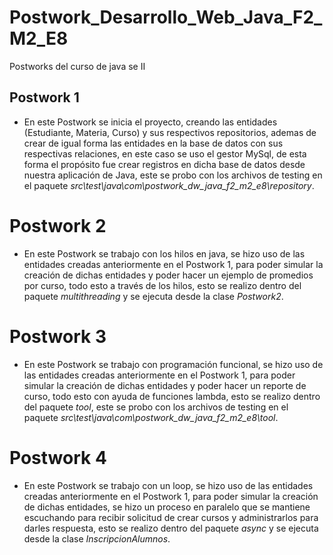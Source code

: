 # Postwork_Desarrollo_Web_Java_F2_M2_E8

Postworks del curso de java se II

## Postwork 1

* En este Postwork se inicia el proyecto, creando las entidades (Estudiante, Materia, Curso) y sus respectivos repositorios, ademas de crear de igual forma las entidades en la base de datos con sus respectivas relaciones, en este caso se uso el gestor MySql, de esta forma el propósito fue crear registros en dicha base de datos desde nuestra aplicación de Java, este se probo con los archivos de testing en el paquete *src\test\java\com\postwork_dw_java_f2_m2_e8\repository*.


# Postwork 2

* En este Postwork se trabajo con los hilos en java, se hizo uso de las entidades creadas anteriormente en el Postwork 1, para poder simular la creación de dichas entidades y poder hacer un ejemplo de promedios por curso, todo esto a través de los hilos, esto se realizo dentro del paquete *multithreading* y se ejecuta desde la clase *Postwork2*.


# Postwork 3

* En este Postwork se trabajo con programación funcional, se hizo uso de las entidades creadas anteriormente en el Postwork 1, para poder simular la creación de dichas entidades y poder hacer un reporte de curso, todo esto con ayuda de funciones lambda, esto se realizo dentro del paquete *tool*, este se probo con los archivos de testing en el paquete *src\test\java\com\postwork_dw_java_f2_m2_e8\tool*.

# Postwork 4

* En este Postwork se trabajo con un loop, se hizo uso de las entidades creadas anteriormente en el Postwork 1, para poder simular la creación de dichas entidades, se hizo un proceso en paralelo que se mantiene escuchando para recibir solicitud de crear cursos y administrarlos para darles respuesta, esto se realizo dentro del paquete *async* y se ejecuta desde la clase *InscripcionAlumnos*.
